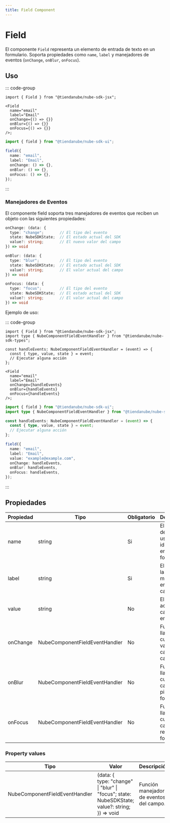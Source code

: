 ```yaml
---
title: Field Component
---
```


# Field

El componente `Field` representa un elemento de entrada de texto en un formulario.
Soporta propiedades como `name`, `label` y manejadores de eventos (`onChange`, `onBlur`, `onFocus`).

## Uso

::: code-group

```tsx [JSX]
import { Field } from "@tiendanube/nube-sdk-jsx";

<Field
  name="email"
  label="Email"
  onChange={() => {}}
  onBlur={() => {}}
  onFocus={() => {}}
/>;
```

```typescript [Declarative]
import { field } from "@tiendanube/nube-sdk-ui";

field({
  name: "email",
  label: "Email",
  onChange: () => {},
  onBlur: () => {},
  onFocus: () => {},
});
```

:::

### Manejadores de Eventos

El componente field soporta tres manejadores de eventos que reciben un objeto con las siguientes propiedades:

```typescript
onChange: (data: {
  type: "change";       // El tipo del evento
  state: NubeSDKState;  // El estado actual del SDK
  value?: string;       // El nuevo valor del campo
}) => void

onBlur: (data: {
  type: "blur";         // El tipo del evento
  state: NubeSDKState;  // El estado actual del SDK
  value?: string;       // El valor actual del campo
}) => void

onFocus: (data: {
  type: "focus";        // El tipo del evento
  state: NubeSDKState;  // El estado actual del SDK
  value?: string;       // El valor actual del campo
}) => void
```

Ejemplo de uso:

::: code-group

```tsx [JSX]
import { Field } from "@tiendanube/nube-sdk-jsx";
import type { NubeComponentFieldEventHandler } from "@tiendanube/nube-sdk-types";

const handleEvents: NubeComponentFieldEventHandler = (event) => {
  const { type, value, state } = event;
  // Ejecutar alguna acción
};

<Field
  name="email"
  label="Email"
  onChange={handleEvents}
  onBlur={handleEvents}
  onFocus={handleEvents}
/>;
```

```typescript [Declarative]
import { field } from "@tiendanube/nube-sdk-ui";
import type { NubeComponentFieldEventHandler } from "@tiendanube/nube-sdk-types";

const handleEvents: NubeComponentFieldEventHandler = (event) => {
  const { type, value, state } = event;
  // Ejecutar alguna acción
};

field({
  name: "email",
  label: "Email",
  value: "example@example.com",
  onChange: handleEvents,
  onBlur: handleEvents,
  onFocus: handleEvents,
});
```

:::

## Propiedades

| Propiedad | Tipo                          | Obligatorio | Descripción                                                   |
| --------- | ------------------------------ | ---------- | ------------------------------------------------------------- |
| name      | string                         | Si         | El nombre del campo, usado para identificarlo en formularios. |
| label     | string                         | Si         | El texto de la etiqueta mostrado encima del campo.            |
| value     | string                         | No         | El valor actual del campo de entrada.                         |
| onChange  | NubeComponentFieldEventHandler | No         | Función llamada cuando el valor del campo cambia.             |
| onBlur    | NubeComponentFieldEventHandler | No         | Función llamada cuando el campo pierde el foco.               |
| onFocus   | NubeComponentFieldEventHandler | No         | Función llamada cuando el campo recibe el foco.               |

### Property values

| Tipo                           | Valor                                                                                                     | Descripción                              |
| ------------------------------ | --------------------------------------------------------------------------------------------------------- | ---------------------------------------- |
| NubeComponentFieldEventHandler | (data: {<br/>type: "change" \| "blur" \| "focus"; state: NubeSDKState;<br/>value?: string;<br/>}) => void | Función manejadora de eventos del campo. |
